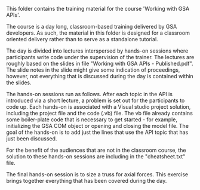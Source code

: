 This folder contains the training material for the course 'Working with GSA APIs'. 

The course is a day long, classroom-based training delivered by GSA developers. As such, the material in this folder is designed for a classroom oriented delivery rather than to serve as a standalone tutorial.

The day is divided into lectures interspersed by hands-on sessions where participants write code under the supervision of the trainer. The lectures are roughly based on the slides in file "Working with GSA APIs - Published.pdf". The slide notes in the slide might give some indication of proceedings, however, not everything that is discussed during the day is contained within the slides.

The hands-on sessions run as follows. After each topic in the API is introduced via a short lecture, a problem is set out for the participants to code up. Each hands-on is associated with a Visual studio project solution, including the project file and the code (.vb) file. The vb file already contains some boiler-plate code that is necessary to get started - for example, initializing the GSA COM object or opening and closing the model file. The goal of the hands-on is to add just the lines that use the API topic that has just been discussed. 

For the benefit of the audiences that are not in the classroom course, the solution to these hands-on sessions are including in the "cheatsheet.txt" file.

The final hands-on session is to size a truss for axial forces. This exercise brings together everything that has been covered during the day.
